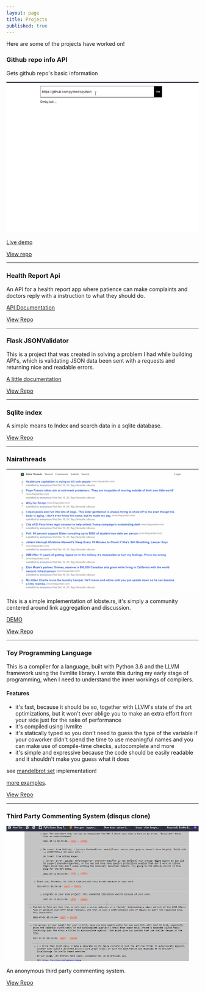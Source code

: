 ```yaml
---
layout: page
title: Projects
published: true
---
```


Here are some of the projects have worked on!

### Github repo info API

Gets github repo's basic information

![Demo](https://github.com/keosariel/Github-repo-info-API/blob/master/github-repo-info-sample.gif)

[Live demo](https://github-repos-info.herokuapp.com/)

[View repo](https://github.com/keosariel/Github-repo-info-API)

-----

### Health Report Api

An API for a health report app where patience can make complaints and doctors reply with a instruction to what they should do.

[API Documentation](https://documenter.getpostman.com/view/14039622/TzeTKVio)

[View Repo](https://github.com/keosariel/health-report-api-project)

-----

### Flask JSONValidator

This is a project that was created in solving a problem I had while building API's, which is
validating JSON data been sent with a requests and returning nice and readable errors.

[A little documentation](https://github.com/keosariel/flask_jsonvalidator#readme)

[View Repo](https://github.com/keosariel/flask_jsonvalidator)

-----

### Sqlite index

A simple means to Index and search data in a sqlite database.

[View Repo](https://github.com/keosariel/sqlite-index)

-----

### Nairathreads

![Nairathreads image demo](https://github.com/keosariel/nairathreads/raw/master/sample.png)

This is a simple implementation of lobste.rs, it's simply a community centered around link aggregation and discussion.

[DEMO](https://nairathreads.herokuapp.com/top)

[View Repo](https://github.com/keosariel/nairathreads)

-----
### Toy Programming Language

This is a compiler for a language, built with Python 3.6 and the LLVM framework using the llvmlite library.
I wrote this during my early stage of programming, when I need to understand the inner workings of compilers.

#### Features

* it's fast, because it should be so, together with LLVM's state of the art optimizations, but it won't ever oblige you to make an extra effort from your side just for the sake of performance
* it's compiled using llvmlite
* it's statically typed so you don't need to guess the type of the variable if your coworker didn't spend the time to use meaningful names and you can make use of compile-time checks, autocomplete and more
* it's simple and expressive because the code should be easily readable and it shouldn't make you guess what it does

see [mandelbrot set](https://github.com/keosariel/Programming-language-in-python-using-llvmlite/blob/main/test/mandelbrot_set.test) implementation!

[more examples](https://github.com/keosariel/Programming-language-in-python-using-llvmlite/tree/main/test).

[View Repo](https://github.com/keosariel/Programming-language-in-python-using-llvmlit)

-----

### Third Party Commenting System (disqus clone)

![disqus clone demo gif](https://github.com/keosariel/disqus-hackernews-commenting-clone/raw/master/disqus-clone-demo.gif)

An anonymous third party commenting system.

[View Repo](https://github.com/keosariel/disqus-hackernews-commenting-clone)
